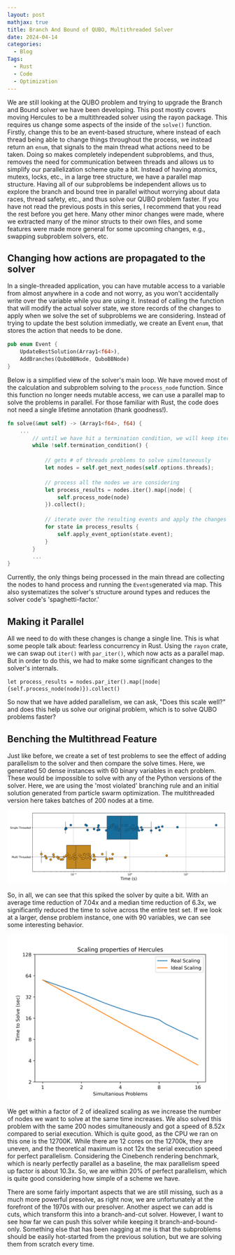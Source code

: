 ```yaml
---
layout: post
mathjax: true
title: Branch And Bound of QUBO, Multithreaded Solver
date: 2024-04-14
categories:
  - Blog
Tags:
  - Rust
  - Code
  - Optimization
---
```


We are still looking at the QUBO problem and trying to upgrade the Branch and Bound solver we have been developing. This post mostly covers moving Hercules to be a multithreaded solver using the rayon package. This requires us change some aspects of the inside of the ``solve()`` function. Firstly, change this to be an event-based structure, where instead of each thread being able to change things throughout the process, we instead return an ``enum``, that signals to the main thread what actions need to be taken. Doing so makes completely independent subproblems, and thus, removes the need for communication between threads and allows us to simplify our parallelization scheme quite a bit. Instead of having atomics, mutexs, locks, etc., in a large tree structure, we have a parallel map structure. Having all of our subproblems be independent allows us to explore the branch and bound tree in parallel without worrying about data races,  thread safety, etc., and thus solve our QUBO problem faster. If you have not read the previous posts in this series, I recommend that you read the rest before you get here. Many other minor changes were made, where we extracted many of the minor structs to their own files, and some features were made more general for some upcoming changes, e.g., swapping subproblem solvers, etc. 

## Changing how actions are propagated to the solver

In a single-threaded application, you can have mutable access to a variable from almost anywhere in a code and not worry, as you won't accidentally write over the variable while you are using it. Instead of calling the function that will modify the actual solver state, we store records of the changes to apply when we solve the set of subproblems we are considering. Instead of trying to update the best solution immediatly, we create an Event ``enum``, that stores the action that needs to be done.

```rust
pub enum Event {
    UpdateBestSolution(Array1<f64>),
    AddBranches(QuboBBNode, QuboBBNode)
}
```

Below is a simplified view of the solver's main loop. We have moved most of the calculation and subproblem solving to the ``process_node`` function. Since this function no longer needs mutable access, we can use a parallel map to solve the problems in parallel. For those familiar with Rust, the code does not need a single lifetime annotation (thank goodness!). 

```rust
fn solve(&mut self) -> (Array1<f64>, f64) {
	...
        // until we have hit a termination condition, we will keep iterating
        while !self.termination_condition() {
          
            // gets # of threads problems to solve simultaneously
            let nodes = self.get_next_nodes(self.options.threads);

            // process all the nodes we are considering
            let process_results = nodes.iter().map(|node| {
                self.process_node(node)
            }).collect();

            // iterate over the resulting events and apply the changes
            for state in process_results {
                self.apply_event_option(state.event);
            }
        }
        ...
}
```

Currently, the only things being processed in the main thread are collecting the nodes to hand process and running the ``Events``generated via map. This also systematizes the solver's structure around types and reduces the solver code's 'spaghetti-factor.' 

## Making it Parallel 

All we need to do with these changes is change a single line. This is what some people talk about: fearless concurrency in Rust. Using the ``rayon`` crate, we can swap out ``iter()`` with ``par_iter()``, which now acts as a parallel map. But in order to do this, we had to make some significant changes to the solver's internals.

```
let process_results = nodes.par_iter().map(|node| {self.process_node(node)}).collect()
```

So now that we have added parallelism, we can ask, "Does this scale well?" and does this help us solve our original problem, which is to solve QUBO problems faster? 

## Benching the Multithread Feature

Just like before, we create a set of test problems to see the effect of adding parallelism to the solver and then compare the solve times. Here, we generated 50 dense instances with 60 binary variables in each problem. These would be impossible to solve with any of the Python versions of the solver. Here, we are using the 'most violated' branching rule and an initial solution generated from particle swarm optimization. The multithreaded version here takes batches of 200 nodes at a time.

![](/assets/imgs/herc_dist_mt.png)

So, in all, we can see that this spiked the solver by quite a bit. With an average time reduction of 7.04x and a median time reduction of 6.3x, we significantly reduced the time to solve across the entire test set. If we look at a larger, dense problem instance, one with 90 variables, we can see some interesting behavior. 

![](/assets/imgs/real_scaling.png)

We get within a factor of 2 of idealized scaling as we increase the number of nodes we want to solve at the same time increases. We also solved this problem with the same 200 nodes simultaneously and got a speed of 8.52x compared to serial execution. Which is quite good, as the CPU we ran on this one is the 12700K. While there are 12 cores on the 12700k, they are uneven, and the theoretical maximum is not 12x the serial execution speed for perfect parallelism. Considering the Cinebench rendering benchmark, which is nearly perfectly parallel as a baseline, the max parallelism speed up factor is about 10.3x. So, we are within 20% of perfect parallelism, which is quite good considering how simple of a scheme we have. 

There are some fairly important aspects that we are still missing, such as a much more powerful presolve, as right now, we are unfortunately at the forefront of the 1970s with our presolver. Another aspect we can add is cuts, which transform this into a branch-and-cut solver. However, I want to see how far we can push this solver while keeping it branch-and-bound-only. Something else that has been nagging at me is that the subproblems should be easily hot-started from the previous solution, but we are solving them from scratch every time. 


